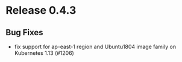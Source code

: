 # Release 0.4.3

## Bug Fixes
- fix support for ap-east-1 region and Ubuntu1804 image family on Kubernetes 1.13 (#1206)
